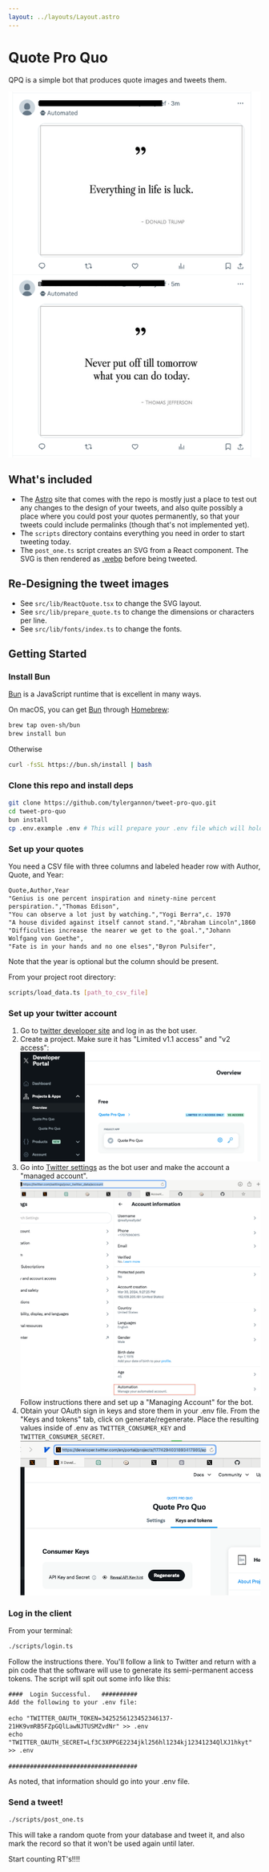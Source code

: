 ```yaml
---
layout: ../layouts/Layout.astro
---
```

# Quote Pro Quo

QPQ is a simple bot that produces quote images and tweets them.

![Quotes Screenshot](../lib/images/quotes_screenshot.png)

## What's included

+ The [Astro](astro.build) site that comes with the repo is mostly just a place to
  test out any changes to the design of your tweets, and also quite possibly a place
  where you could post your quotes permanently, so that your tweets could include
  permalinks (though that's not implemented yet).
+ The `scripts` directory contains everything you need in order to start tweeting today.
+ The `post_one.ts` script creates an SVG from a React component.  The SVG is then rendered as
  [.webp](https://en.wikipedia.org/wiki/WebP) before being tweeted.

## Re-Designing the tweet images

+ See `src/lib/ReactQuote.tsx` to change the SVG layout.
+ See `src/lib/prepare_quote.ts` to change the dimensions or characters per line.
+ See `src/lib/fonts/index.ts` to change the fonts.

## Getting Started

### Install Bun

[Bun](https://bun.sh) is a JavaScript runtime that is excellent in many ways.

On macOS, you can get [Bun](https://github.com/oven-sh/homebrew-bun) through [Homebrew](http://brew.sh):

```bash
brew tap oven-sh/bun
brew install bun
```

Otherwise

```bash
curl -fsSL https://bun.sh/install | bash
```

### Clone this repo and install deps

```bash
git clone https://github.com/tylergannon/tweet-pro-quo.git
cd tweet-pro-quo
bun install
cp .env.example .env # This will prepare your .env file which will hold sign-in keys.
```

### Set up your quotes

You need a CSV file with three columns and labeled header row with Author, Quote, and Year:

```text
Quote,Author,Year
"Genius is one percent inspiration and ninety-nine percent perspiration.","Thomas Edison",
"You can observe a lot just by watching.","Yogi Berra",c. 1970
"A house divided against itself cannot stand.","Abraham Lincoln",1860
"Difficulties increase the nearer we get to the goal.","Johann Wolfgang von Goethe",
"Fate is in your hands and no one elses","Byron Pulsifer",
```

Note that the year is optional but the column should be present.

From your project root directory:

```bash
scripts/load_data.ts [path_to_csv_file]
```

### Set up your twitter account

1. Go to [twitter developer site](https://developer.twitter.com) and log in as the bot user.
2. Create a project.  Make sure it has "Limited v1.1 access" and "v2 access":
![Project View](../lib/images/developer_portal.png)
3. Go into [Twitter settings](https://twitter.com/settings/your_twitter_data/account) as the bot user and make the account a "managed account".
![User Settings](../lib/images/user_settings.png)
  Follow instructions there and set up a "Managing Account" for the bot.
4. Obtain your OAuth sign in keys and store them in your .env file.
   From the "Keys and tokens" tab, click on generate/regenerate.  Place the resulting values inside of .env
   as `TWITTER_CONSUMER_KEY` and `TWITTER_CONSUMER_SECRET`.
![Generate Keys](../lib/images/keys.png)

### Log in the client

From your terminal:

```bash
./scripts/login.ts
```

Follow the instructions there.  You'll follow a link to Twitter and return with
a pin code that the software will use to generate its semi-permanent access tokens.
The script will spit out some info like this:

```text
####  Login Successful.   ##########
Add the following to your .env file:

echo "TWITTER_OAUTH_TOKEN=3425256123452346137-21HK9vmRB5FZpGQlLawNJTUSMZvdNr" >> .env
echo "TWITTER_OAUTH_SECRET=Lf3C3XPPGE2234jkl256hl1234kj12341234QlXJ1hkyt" >> .env

####################################

```

As noted, that information should go into your .env file.

### Send a tweet!

```bash
./scripts/post_one.ts
```

This will take a random quote from your database and tweet it,
and also mark the record so that it won't be used again until later.

Start counting RT's!!!!
